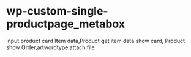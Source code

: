 # wp-custom-single-productpage_metabox
input product card  Item  data,Product get  item data show card, Product show Order,artwordtype attach file





